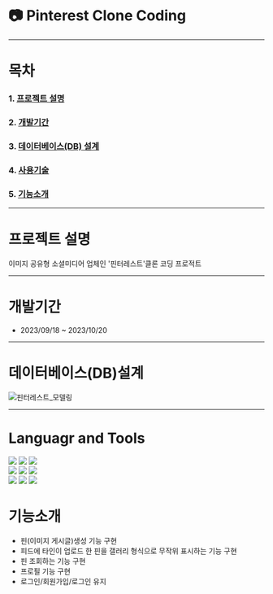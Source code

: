 # 📷 Pinterest Clone Coding 


- - - 

# 목차
### 1. [프로젝트 설명](https://github.com/whatiiiii/kosmo-proj-final#rocket-프로젝트-설명 "프로젝트설명")                  
### 2. [개발기간](https://github.com/whatiiiii/kosmo-proj-final#-개발-기간 "개발기간")         
### 3. [데이터베이스(DB) 설계](https://github.com/whatiiiii/kosmo-proj-final#-데이터베이스db-설계 "db설계")         
### 4. [사용기술](https://github.com/whatiiiii/kosmo-proj-final#%EF%B8%8F-languages-and-tools "사용기술")         
### 5. [기능소개](https://github.com/whatiiiii/kosmo-proj-final#-기능소개 "기능소개")         

- - - 
# 프로젝트 설명
이미지 공유형 소셜미디어 업체인 '핀터레스트'클론 코딩 프로적트

- - - 
# 개발기간
* 2023/09/18 ~ 2023/10/20

- - -
# 데이터베이스(DB)설계 
![핀터레스트_모델링](https://github.com/sooookyung/pinterest_front/assets/142128972/f4b793e1-b3b0-4fc2-b9d8-796abe2954a5)

- - -
# Languagr and Tools
<img src="https://img.shields.io/badge/React-20232A?style=for-the-badge&logo=react&logoColor=61DAFB"> <img src="https://img.shields.io/badge/React_Router-CA4245?style=for-the-badge&logo=react-router&logoColor=white"> <img src="https://img.shields.io/badge/Java-ED8B00?style=for-the-badge&logo=openjdk&logoColor=white">    
<img src="https://img.shields.io/badge/Spring-6DB33F?style=for-the-badge&logo=spring&logoColor=white"> <img src="https://img.shields.io/badge/Material--UI-0081CB?style=for-the-badge&logo=material-ui&logoColor=white"> <img src="https://img.shields.io/badge/Talend-FF6D70?style=for-the-badge&logo=Talend&logoColor=white">     
<img src="https://img.shields.io/badge/TypeScript-007ACC?style=for-the-badge&logo=typescript&logoColor=white"> <img src="https://img.shields.io/badge/Oracle-F80000?style=for-the-badge&logo=oracle&logoColor=black"> <img src="https://img.shields.io/badge/Visual_Studio_Code-0078D4?style=for-the-badge&logo=visual%20studio%20code&logoColor=white">

# 기능소개
* 핀(이미지 게시글)생성 기능 구현
* 피드에 타인이 업로드 한 핀을 갤러리 형식으로 무작위 표시하는 기능 구현
* 핀 조회하는 기능 구현
* 프로필 기능 구현
* 로그인/회원가입/로그인 유지
